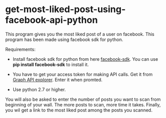 # get-most-liked-post-using-facebook-api-python
This program gives you the most liked post of a user on facebook. This program has been made using facebook sdk for python.

Requirements:

* Install facebook sdk for python from here [facebook-sdk](https://github.com/pythonforfacebook/facebook-sdk).
  You can use **pip install facebook-sdk** to install it.
  
* You have to get your access token for making API calls. Get it from [Graph API explorer](https://developers.facebook.com/tools/explorer/). Enter it when promted.

* Use python 2.7 or higher.

You will also be asked to enter the number of posts you want to scan from beginning of your wall. The more posts to scan, more time it takes. Finally, you wil get a link to the most liked post among the posts you scanned.
  



